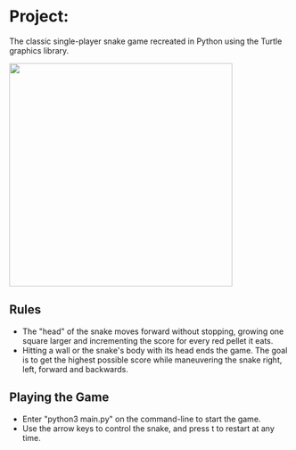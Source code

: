 # Project:
The classic single-player snake game recreated in Python using the Turtle graphics library.

<img src="https://github.com/user-attachments/assets/2aa24073-36c0-44f3-b281-21e857438bae" width="400">

## Rules
* The "head" of the snake moves forward without stopping, growing one square larger and incrementing the score for every red pellet it eats.
* Hitting a wall or the snake's body with its head ends the game. The goal is to get the highest possible score while maneuvering the snake right, left, forward and backwards.
## Playing the Game
* Enter "python3 main.py" on the command-line to start the game.
* Use the arrow keys to control the snake, and press t to restart at any time.


